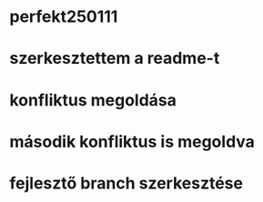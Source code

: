 # perfekt250111
# szerkesztettem a readme-t
# konfliktus megoldása
# második konfliktus is megoldva
# fejlesztő branch szerkesztése
